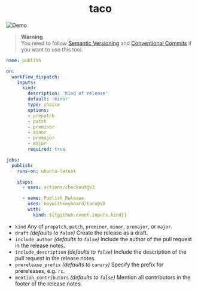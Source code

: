 <div align='center'>
  <h1>taco</h1>
</div>

![Demo](https://raw.githubusercontent.com/boywithkeyboard/taco/dev/.github/demo.png)

> **Warning**\
> You need to follow [Semantic Versioning](https://semver.org) and
> [Conventional Commits](https://www.conventionalcommits.org) if you want to use
> this tool.

```yml
name: publish

on:
  workflow_dispatch:
    inputs:
      kind:
        description: 'Kind of release'
        default: 'minor'
        type: choice
        options:
        - prepatch
        - patch
        - preminor
        - minor
        - premajor
        - major
        required: true

jobs:
  publish:
    runs-on: ubuntu-latest

    steps:
      - uses: actions/checkout@v3

      - name: Publish Release
        uses: boywithkeyboard/taco@v0
        with:
          kind: ${{github.event.inputs.kind}}
```

- `kind`
  Any of `prepatch`, `patch`, `preminor`, `minor`, `premajor`, or `major`.
- `draft` *(defaults to `false`)*
  Create the release as a draft.
- `include_author` *(defaults to `false`)*
  Include the author of the pull request in the release notes.
- `include_description` *(defaults to `false`)*
  Include the description of the pull request in the release notes.
- `prerelease_prefix` *(defaults to `canary`)*
  Specify the prefix for prereleases, e.g. `rc`.
- `mention_contributors` *(defaults to `false`)*
  Mention all contributors in the footer of the release notes.

